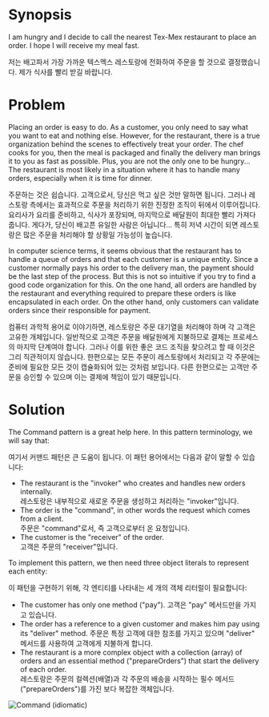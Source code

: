 # Synopsis

I am hungry and I decide to call the nearest Tex-Mex restaurant to place an order. I hope I will receive my meal fast.

저는 배고파서 가장 가까운 텍스멕스 레스토랑에 전화하여 주문을 할 것으로 결정했습니다. 제가 식사를 빨리 받길 바랍니다.

# Problem

Placing an order is easy to do. As a customer, you only need to say what you want to eat and nothing else. However, for the restaurant, there is a true organization behind the scenes to effectively treat your order. The chef cooks for you, then the meal is packaged and finally the delivery man brings it to you as fast as possible. Plus, you are not the only one to be hungry... The restaurant is most likely in a situation where it has to handle many orders, especially when it is time for dinner.

주문하는 것은 쉽습니다. 고객으로서, 당신은 먹고 싶은 것만 말하면 됩니다. 그러나 레스토랑 측에서는 효과적으로 주문을 처리하기 위한 진정한 조직이 뒤에서 이루어집니다. 요리사가 요리를 준비하고, 식사가 포장되며, 마지막으로 배달원이 최대한 빨리 가져다 줍니다. 게다가, 당신이 배고픈 유일한 사람은 아닙니다... 특히 저녁 시간이 되면 레스토랑은 많은 주문을 처리해야 할 상황일 가능성이 높습니다.

In computer science terms, it seems obvious that the restaurant has to handle a queue of orders and that each customer is a unique entity. Since a customer normally pays his order to the delivery man, the payment should be the last step of the process. But this is not so intuitive if you try to find a good code organization for this. On the one hand, all orders are handled by the restaurant and everything required to prepare these orders is like encapsulated in each order. On the other hand, only customers can validate orders since their responsible for payment.

컴퓨터 과학적 용어로 이야기하면, 레스토랑은 주문 대기열을 처리해야 하며 각 고객은 고유한 개체입니다. 일반적으로 고객은 주문을 배달원에게 지불하므로 결제는 프로세스의 마지막 단계여야 합니다. 그러나 이를 위한 좋은 코드 조직을 찾으려고 할 때 이것은 그리 직관적이지 않습니다. 한편으로는 모든 주문이 레스토랑에서 처리되고 각 주문에는 준비에 필요한 모든 것이 캡슐화되어 있는 것처럼 보입니다. 다른 한편으로는 고객만 주문을 승인할 수 있으며 이는 결제에 책임이 있기 때문입니다.

# Solution

The Command pattern is a great help here. In this pattern terminology, we will say that:

여기서 커맨드 패턴은 큰 도움이 됩니다. 이 패턴 용어에서는 다음과 같이 말할 수 있습니다:
 
  * The restaurant is the "invoker" who creates and handles new orders internally.    
    레스토랑은 내부적으로 새로운 주문을 생성하고 처리하는 "invoker"입니다.
  * The order is the "command", in other words the request which comes from a client.  
    주문은 "command"로서, 즉 고객으로부터 온 요청입니다.
  * The customer is the "receiver" of the order.  
    고객은 주문의 "receiver"입니다.

To implement this pattern, we then need three object literals to represent each entity:

이 패턴을 구현하기 위해, 각 엔티티를 나타내는 세 개의 객체 리터럴이 필요합니다:
  
  * The customer has only one method ("pay").
    고객은 "pay" 메서드만을 가지고 있습니다.
  * The order has a reference to a given customer and makes him pay using its "deliver" method. 
    주문은 특정 고객에 대한 참조를 가지고 있으며 "deliver" 메서드를 사용하여 고객에게 지불하게 합니다.
  * The restaurant is a more complex object with a collection (array) of orders and an essential method ("prepareOrders") that start the delivery of each order.  
    레스토랑은 주문의 컬렉션(배열)과 각 주문의 배송을 시작하는 필수 메서드("prepareOrders")를 가진 보다 복잡한 객체입니다.


![Command (idiomatic)](Command.png)
